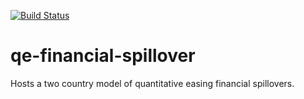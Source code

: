 [![Build Status](https://travis-ci.org/joerischasfoort/qe-financial-spillover.svg?branch=master)](https://travis-ci.org/joerischasfoort/qe-financial-spillover)

# qe-financial-spillover
Hosts a two country model of quantitative easing financial spillovers.
